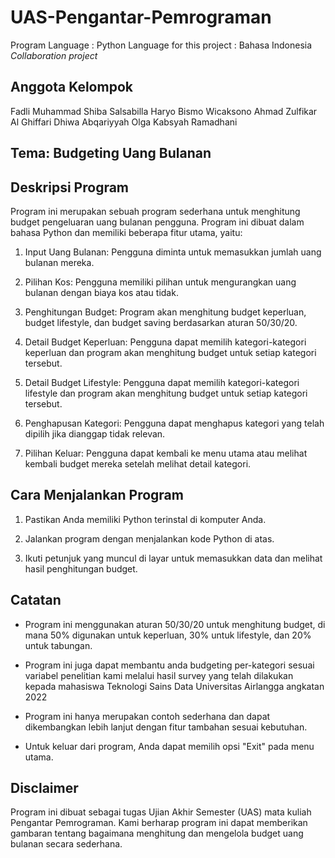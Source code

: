 # UAS-Pengantar-Pemrograman
Program Language : Python
Language for this project : Bahasa Indonesia
*Collaboration project*

## Anggota Kelompok
Fadli Muhammad
Shiba Salsabilla
Haryo Bismo Wicaksono
Ahmad Zulfikar Al Ghiffari
Dhiwa Abqariyyah
Olga Kabsyah Ramadhani

## Tema: Budgeting Uang Bulanan

## Deskripsi Program
Program ini merupakan sebuah program sederhana untuk menghitung budget pengeluaran uang bulanan pengguna. Program ini dibuat dalam bahasa Python dan memiliki beberapa fitur utama, yaitu:

1. Input Uang Bulanan: Pengguna diminta untuk memasukkan jumlah uang bulanan mereka.

2. Pilihan Kos: Pengguna memiliki pilihan untuk mengurangkan uang bulanan dengan biaya kos atau tidak.

3. Penghitungan Budget: Program akan menghitung budget keperluan, budget lifestyle, dan budget saving berdasarkan aturan 50/30/20.

4. Detail Budget Keperluan: Pengguna dapat memilih kategori-kategori keperluan dan program akan menghitung budget untuk setiap kategori tersebut.

5. Detail Budget Lifestyle: Pengguna dapat memilih kategori-kategori lifestyle dan program akan menghitung budget untuk setiap kategori tersebut.

6. Penghapusan Kategori: Pengguna dapat menghapus kategori yang telah dipilih jika dianggap tidak relevan.

7. Pilihan Keluar: Pengguna dapat kembali ke menu utama atau melihat kembali budget mereka setelah melihat detail kategori.

## Cara Menjalankan Program
1. Pastikan Anda memiliki Python terinstal di komputer Anda.

2. Jalankan program dengan menjalankan kode Python di atas.

3. Ikuti petunjuk yang muncul di layar untuk memasukkan data dan melihat hasil penghitungan budget.

## Catatan
- Program ini menggunakan aturan 50/30/20 untuk menghitung budget, di mana 50% digunakan untuk keperluan, 30% untuk lifestyle, dan 20% untuk tabungan.

- Program ini juga dapat membantu anda budgeting per-kategori sesuai variabel penelitian kami melalui hasil survey yang telah dilakukan kepada mahasiswa Teknologi Sains Data Universitas Airlangga angkatan 2022

- Program ini hanya merupakan contoh sederhana dan dapat dikembangkan lebih lanjut dengan fitur tambahan sesuai kebutuhan.

- Untuk keluar dari program, Anda dapat memilih opsi "Exit" pada menu utama.

## Disclaimer
Program ini dibuat sebagai tugas Ujian Akhir Semester (UAS) mata kuliah Pengantar Pemrograman. Kami berharap program ini dapat memberikan gambaran tentang bagaimana menghitung dan mengelola budget uang bulanan secara sederhana.
